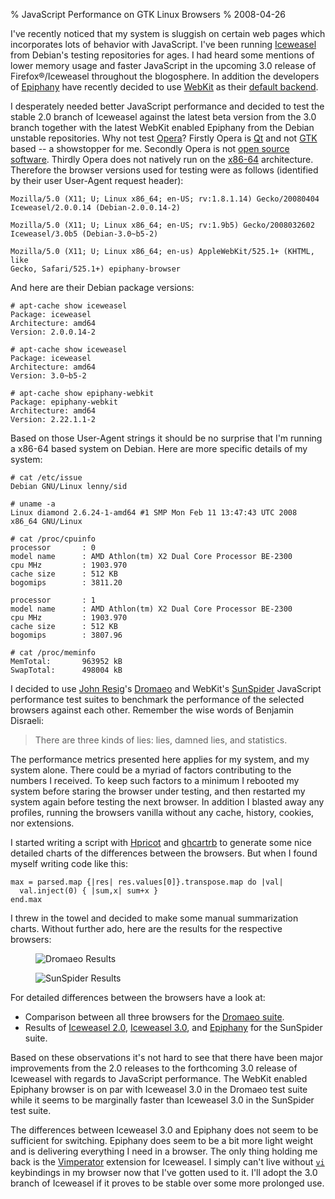% JavaScript Performance on GTK Linux Browsers
% 2008-04-26

I've recently noticed that my system is sluggish on certain web pages which
incorporates lots of behavior with JavaScript. I've been running
[Iceweasel][ice] from Debian's testing repositories for ages. I had heard some
mentions of lower memory usage and faster JavaScript in the upcoming 3.0
release of Firefox&#0174;/Iceweasel throughout the blogosphere.
In addition the developers of [Epiphany][epi] have recently decided to use
[WebKit][kit] as their [default backend][def].

I desperately needed better JavaScript performance and decided to test the
stable 2.0 branch of Iceweasel against the latest beta version from the
3.0 branch together with the latest WebKit enabled Epiphany from the
Debian unstable repositories. Why not test [Opera][ope]? Firstly Opera is
[Qt][qt] and not [GTK][gtk] based -- a showstopper for me. Secondly Opera
is not [open source software][oss]. Thirdly Opera does not natively
run on the [x86-64][x64] architecture.
Therefore the browser versions used for testing were as follows
(identified by their user User-Agent request header):

    Mozilla/5.0 (X11; U; Linux x86_64; en-US; rv:1.8.1.14) Gecko/20080404
    Iceweasel/2.0.0.14 (Debian-2.0.0.14-2)

    Mozilla/5.0 (X11; U; Linux x86_64; en-US; rv:1.9b5) Gecko/2008032602
    Iceweasel/3.0b5 (Debian-3.0~b5-2)

    Mozilla/5.0 (X11; U; Linux x86_64; en-us) AppleWebKit/525.1+ (KHTML, like
    Gecko, Safari/525.1+) epiphany-browser

And here are their Debian package versions:

    # apt-cache show iceweasel
    Package: iceweasel
    Architecture: amd64
    Version: 2.0.0.14-2

    # apt-cache show iceweasel
    Package: iceweasel
    Architecture: amd64
    Version: 3.0~b5-2

    # apt-cache show epiphany-webkit 
    Package: epiphany-webkit
    Architecture: amd64
    Version: 2.22.1.1-2

Based on those User-Agent strings it should be no surprise that I'm running a
x86-64 based system on Debian. Here are more specific details of
my system:

    # cat /etc/issue
    Debian GNU/Linux lenny/sid

    # uname -a
    Linux diamond 2.6.24-1-amd64 #1 SMP Mon Feb 11 13:47:43 UTC 2008
    x86_64 GNU/Linux

    # cat /proc/cpuinfo 
    processor       : 0
    model name      : AMD Athlon(tm) X2 Dual Core Processor BE-2300
    cpu MHz         : 1903.970
    cache size      : 512 KB
    bogomips        : 3811.20

    processor       : 1
    model name      : AMD Athlon(tm) X2 Dual Core Processor BE-2300
    cpu MHz         : 1903.970
    cache size      : 512 KB
    bogomips        : 3807.96

    # cat /proc/meminfo 
    MemTotal:       963952 kB
    SwapTotal:      498004 kB

I decided to use [John Resig][joh]'s [Dromaeo][dro] and WebKit's
[SunSpider][sun] JavaScript performance test suites to benchmark the
performance of the selected browsers against each other. Remember
the wise words of Benjamin Disraeli:

> There are three kinds of lies: lies, damned lies, and statistics.

The performance metrics presented here applies for my system, and my system
alone. There could be a myriad of factors contributing to the numbers I
received. To keep such factors to a minimum I rebooted my system before
staring the browser under testing, and then restarted my system again before
testing the next browser. In addition I blasted away any profiles, running the
browsers vanilla without any cache, history, cookies, nor extensions.

I started writing a script with [Hpricot][hpr] and [ghcartrb][gch] to generate
some nice detailed charts of the differences between the browsers. But when I
found myself writing code like this:

    max = parsed.map {|res| res.values[0]}.transpose.map do |val|
      val.inject(0) { |sum,x| sum+x }
    end.max

I threw in the towel and decided to make some manual summarization charts.
Without further ado, here are the results for the respective browsers:

<figure>
<img src="http://chart.apis.google.com/chart?chxt=y,x&chs=550x140&chxl=0:|Epiphany|Iceweasel+3.0|Iceweasel+2.0|1:|0|2403.55|4807.1|7210.65|9614.2&chdl=Total+running+time+in+ms&chd=s:9RR&chtt=Dromaeo+Results&cht=bhs"
alt="Dromaeo Results">
</figure>

<figure>
<img src="http://chart.apis.google.com/chart?chxt=y,x&chs=550x140&chxl=0:|Epiphany|Iceweasel+3.0|Iceweasel+2.0|1:|0|4680.55|9361.1|14041.65|18722.2&chdl=Total+running+time+in+ms&chd=s:8RP&chtt=SunSpider+Results&cht=bhs"
alt="SunSpider Results">
</figure>

For detailed differences between the browsers have a look at:

* Comparison between all three browsers for the [Dromaeo suite][sdr].
* Results of [Iceweasel 2.0][f2s], [Iceweasel 3.0][f3s], and [Epiphany][eps]
  for the SunSpider suite.

Based on these observations it's not hard to see that there have been major
improvements from the 2.0 releases to the forthcoming 3.0 release of
Iceweasel with regards to JavaScript performance. The WebKit enabled
Epiphany browser is on par with Iceweasel 3.0 in the Dromaeo test suite
while it seems to be marginally faster than Iceweasel 3.0 in the
SunSpider test suite.

The differences between Iceweasel 3.0 and Epiphany does not seem to be
sufficient for switching. Epiphany does seem to be a bit more light weight
and is delivering everything I need in a browser. The only thing holding me
back is the [Vimperator][vim] extension for Iceweasel. I simply can't live
without [`vi`][vi] keybindings in my browser now that I've gotten used to it.
I'll adopt the 3.0 branch of Iceweasel if it proves to be stable over some
more prolonged use.

[ice]: http://en.wikipedia.org/wiki/Iceweasel/
[epi]: http://www.gnome.org/projects/epiphany/
[kit]: http://webkit.org
[def]: http://blogs.gnome.org/epiphany/2008/04/01/the-future-of-epiphany/
[ope]: http://opera.com
[qt]:  http://trolltech.com/products/qt
[gtk]: http://gtk.org
[oss]: http://www.opensource.org/docs/osd
[x64]: http://en.wikipedia.org/wiki/X86-64
[joh]: http://ejohn.org
[dro]: http://dromaeo.com
[sun]: http://webkit.org/perf/sunspider-0.9/sunspider.html
[hpr]: http://code.whytheluckystiff.net/hpricot
[gch]: http://code.google.com/p/gchartrb/
[sdr]: http://dromaeo.com/?id=8303,8302,8305
[f2s]: http://webkit.org/perf/sunspider-0.9/sunspider-results.html?%7B%223d-cube%22:%5B800,799,792,786,805%5D,%223d-morph%22:%5B1692,1694,1707,1689,1676%5D,%223d-raytrace%22:%5B430,406,413,407,409%5D,%22access-binary-trees%22:%5B224,210,203,206,210%5D,%22access-fannkuch%22:%5B516,510,513,515,515%5D,%22access-nbody%22:%5B707,716,720,723,735%5D,%22access-nsieve%22:%5B360,361,374,359,363%5D,%22bitops-3bit-bits-in-byte%22:%5B338,356,342,341,349%5D,%22bitops-bits-in-byte%22:%5B322,327,325,325,328%5D,%22bitops-bitwise-and%22:%5B3981,3990,3966,4032,3996%5D,%22bitops-nsieve-bits%22:%5B435,435,456,438,443%5D,%22controlflow-recursive%22:%5B127,111,111,111,112%5D,%22crypto-aes%22:%5B315,291,326,314,297%5D,%22crypto-md5%22:%5B246,265,249,285,259%5D,%22crypto-sha1%22:%5B265,247,265,264,235%5D,%22date-format-tofte%22:%5B833,829,815,824,807%5D,%22date-format-xparb%22:%5B1675,1671,1576,1586,1565%5D,%22math-cordic%22:%5B1173,1183,927,910,918%5D,%22math-partial-sums%22:%5B498,476,481,479,493%5D,%22math-spectral-norm%22:%5B403,398,401,399,402%5D,%22regexp-dna%22:%5B571,567,582,592,579%5D,%22string-base64%22:%5B802,723,732,714,716%5D,%22string-fasta%22:%5B642,546,558,566,586%5D,%22string-tagcloud%22:%5B472,452,484,451,466%5D,%22string-unpack-code%22:%5B896,895,892,890,892%5D,%22string-validate-input%22:%5B391,387,389,362,329%5D%7D
[f2d]: http://dromaeo.com/?id=8303
[f3s]: http://webkit.org/perf/sunspider-0.9/sunspider-results.html?%7B%223d-cube%22:%5B226,228,228,236,244%5D,%223d-morph%22:%5B216,220,222,225,225%5D,%223d-raytrace%22:%5B188,187,175,180,189%5D,%22access-binary-trees%22:%5B85,82,84,85,84%5D,%22access-fannkuch%22:%5B413,404,417,405,408%5D,%22access-nbody%22:%5B222,223,229,220,222%5D,%22access-nsieve%22:%5B145,143,156,158,157%5D,%22bitops-3bit-bits-in-byte%22:%5B126,125,125,126,126%5D,%22bitops-bits-in-byte%22:%5B177,165,171,170,165%5D,%22bitops-bitwise-and%22:%5B162,155,155,156,155%5D,%22bitops-nsieve-bits%22:%5B225,224,221,221,222%5D,%22controlflow-recursive%22:%5B67,66,66,66,67%5D,%22crypto-aes%22:%5B137,138,138,151,152%5D,%22crypto-md5%22:%5B91,91,94,92,91%5D,%22crypto-sha1%22:%5B90,90,90,105,91%5D,%22date-format-tofte%22:%5B295,294,292,304,298%5D,%22date-format-xparb%22:%5B209,204,199,204,206%5D,%22math-cordic%22:%5B248,248,254,255,254%5D,%22math-partial-sums%22:%5B206,208,205,206,189%5D,%22math-spectral-norm%22:%5B127,126,125,125,126%5D,%22regexp-dna%22:%5B408,409,383,366,400%5D,%22string-base64%22:%5B139,136,135,144,137%5D,%22string-fasta%22:%5B287,292,296,294,295%5D,%22string-tagcloud%22:%5B268,261,265,276,257%5D,%22string-unpack-code%22:%5B534,526,486,502,546%5D,%22string-validate-input%22:%5B186,187,182,181,188%5D%7D
[f3d]: http://dromaeo.com/?id=8302
[eps]: http://webkit.org/perf/sunspider-0.9/sunspider-results.html?%7B%223d-cube%22:%5B188,183,191,184,190%5D,%223d-morph%22:%5B218,222,229,228,227%5D,%223d-raytrace%22:%5B187,189,200,191,189%5D,%22access-binary-trees%22:%5B93,95,93,93,93%5D,%22access-fannkuch%22:%5B357,363,358,375,355%5D,%22access-nbody%22:%5B181,183,180,181,183%5D,%22access-nsieve%22:%5B89,88,87,89,91%5D,%22bitops-3bit-bits-in-byte%22:%5B83,89,84,94,82%5D,%22bitops-bits-in-byte%22:%5B140,138,137,140,138%5D,%22bitops-bitwise-and%22:%5B168,177,168,168,168%5D,%22bitops-nsieve-bits%22:%5B144,145,143,153,144%5D,%22controlflow-recursive%22:%5B91,80,80,77,79%5D,%22crypto-aes%22:%5B115,112,116,113,127%5D,%22crypto-md5%22:%5B85,87,85,86,86%5D,%22crypto-sha1%22:%5B86,90,89,93,86%5D,%22date-format-tofte%22:%5B219,224,224,233,225%5D,%22date-format-xparb%22:%5B171,174,173,187,172%5D,%22math-cordic%22:%5B199,219,207,213,205%5D,%22math-partial-sums%22:%5B224,219,217,232,221%5D,%22math-spectral-norm%22:%5B135,143,135,124,136%5D,%22regexp-dna%22:%5B399,402,405,389,402%5D,%22string-base64%22:%5B172,181,176,174,172%5D,%22string-fasta%22:%5B237,253,243,243,251%5D,%22string-tagcloud%22:%5B260,263,262,262,260%5D,%22string-unpack-code%22:%5B223,229,241,230,226%5D,%22string-validate-input%22:%5B191,209,205,180,190%5D%7D
[epd]: http://dromaeo.com/?id=8305
[vim]: http://vimperator.mozdev.org
[vi]:  http://en.wikipedia.org/wiki/Vi
